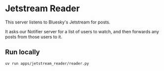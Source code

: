 # Jetstream Reader

This server listens to Bluesky's Jetstream for posts.

It asks our Notifier server for a list of users to watch, and then forwards any posts from those users to it.

## Run locally
`uv run apps/jetstream_reader/reader.py`